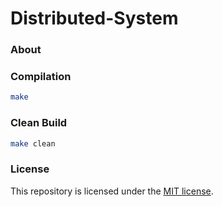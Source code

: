 # Distributed-System
### About


### Compilation
```Bash
make
```

### Clean Build
```Bash
make clean
```

### License
This repository is licensed under the [MIT license](https://github.com/elailai94/Remote-Procedure-Calls/blob/master/LICENSE.md).
